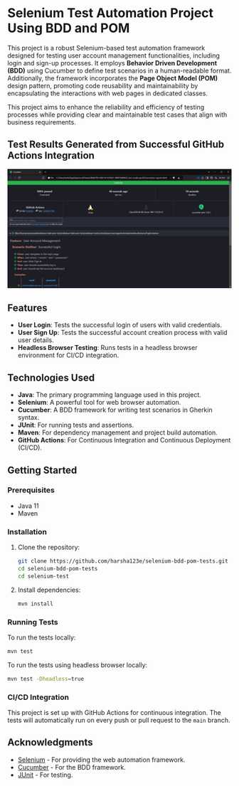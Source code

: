 # Selenium Test Automation Project Using BDD and POM

This project is a robust Selenium-based test automation framework designed for testing user account management functionalities, including login and sign-up processes. It employs **Behavior Driven Development (BDD)** using Cucumber to define test scenarios in a human-readable format. Additionally, the framework incorporates the **Page Object Model (POM)** design pattern, promoting code reusability and maintainability by encapsulating the interactions with web pages in dedicated classes.

This project aims to enhance the reliability and efficiency of testing processes while providing clear and maintainable test cases that align with business requirements.

## Test Results Generated from Successful GitHub Actions Integration

![Test Results Generated from Successful GitHub Actions Integration](image.png)

## Features

- **User Login**: Tests the successful login of users with valid credentials.
- **User Sign Up**: Tests the successful account creation process with valid user details.
- **Headless Browser Testing**: Runs tests in a headless browser environment for CI/CD integration.

## Technologies Used

- **Java**: The primary programming language used in this project.
- **Selenium**: A powerful tool for web browser automation.
- **Cucumber**: A BDD framework for writing test scenarios in Gherkin syntax.
- **JUnit**: For running tests and assertions.
- **Maven**: For dependency management and project build automation.
- **GitHub Actions**: For Continuous Integration and Continuous Deployment (CI/CD).

## Getting Started

### Prerequisites

- Java 11
- Maven

### Installation

1. Clone the repository:
   ```bash
   git clone https://github.com/harsha123e/selenium-bdd-pom-tests.git
   cd selenium-bdd-pom-tests
   cd selenium-test
   ```

2. Install dependencies:
   ```bash
   mvn install
   ```

### Running Tests

To run the tests locally:

```bash
mvn test
```

To run the tests using headless browser locally:

```bash
mvn test -Dheadless=true
```

### CI/CD Integration

This project is set up with GitHub Actions for continuous integration. The tests will automatically run on every push or pull request to the `main` branch.

## Acknowledgments

- [Selenium](https://www.selenium.dev/) - For providing the web automation framework.
- [Cucumber](https://cucumber.io/) - For the BDD framework.
- [JUnit](https://junit.org/) - For testing.

